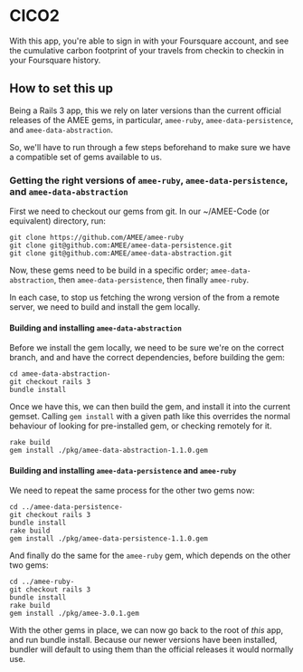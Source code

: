 # CICO2 

With this app, you're able to sign in with your Foursquare account, and see the cumulative carbon footprint of your travels from checkin to checkin in your Foursquare history.

## How to set this up

Being a Rails 3 app, this we rely on later versions than the current official releases of the AMEE gems, in particular, `amee-ruby`, `amee-data-persistence`, and `amee-data-abstraction`. 

So, we'll have to run through a few steps beforehand to make sure we have a compatible set of gems available to us.

### Getting the right versions of `amee-ruby`, `amee-data-persistence`, and `amee-data-abstraction`

First we need to checkout our gems from git. In our ~/AMEE-Code (or equivalent) directory, run:

    git clone https://github.com/AMEE/amee-ruby
    git clone git@github.com:AMEE/amee-data-persistence.git
    git clone git@github.com:AMEE/amee-data-abstraction.git

Now, these gems need to be build in a specific order; `amee-data-abstraction`, then `amee-data-persistence`, then finally `amee-ruby`.

In each case, to stop us fetching the wrong version of the from a remote server, we need to build and install the gem locally.

#### Building and installing `amee-data-abstraction`

Before we install the gem locally, we need to be sure we're on the correct branch, and and have the correct dependencies, before building the gem:

    cd amee-data-abstraction-
    git checkout rails 3
    bundle install

Once we have this, we can then build the gem, and install it into the current gemset. Calling `gem install` with a given path like this overrides the normal behaviour of looking for pre-installed gem, or checking remotely for it.

    rake build 
    gem install ./pkg/amee-data-abstraction-1.1.0.gem

#### Building and installing `amee-data-persistence` and `amee-ruby`

We need to repeat the same process for the other two gems now:

    cd ../amee-data-persistence-
    git checkout rails 3
    bundle install
    rake build 
    gem install ./pkg/amee-data-persistence-1.1.0.gem

And finally do the same for the `amee-ruby` gem, which depends on the other two gems:

    cd ../amee-ruby-
    git checkout rails 3
    bundle install
    rake build 
    gem install ./pkg/amee-3.0.1.gem

With the other gems in place, we can now go back to the root of _this_ app, and run bundle install. Because our newer versions have been installed, bundler will default to using them than the official releases it would normally use.


